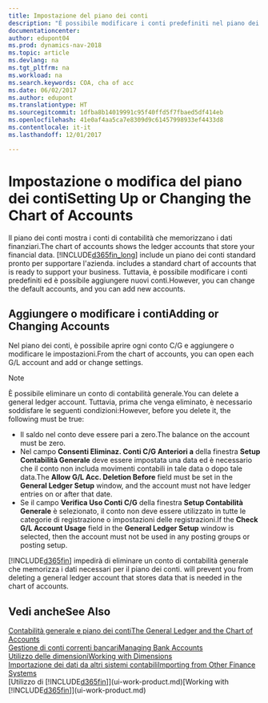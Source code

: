 ```yaml
---
title: Impostazione del piano dei conti
description: "È possibile modificare i conti predefiniti nel piano dei conti ed è possibile aggiungere nuovi conti."
documentationcenter: 
author: edupont04
ms.prod: dynamics-nav-2018
ms.topic: article
ms.devlang: na
ms.tgt_pltfrm: na
ms.workload: na
ms.search.keywords: COA, cha of acc
ms.date: 06/02/2017
ms.author: edupont
ms.translationtype: HT
ms.sourcegitcommit: 1dfba8b14019991c95f40ffd5f7fbaed5df414eb
ms.openlocfilehash: 41e0af4aa5ca7e8309d9c61457998933ef4433d8
ms.contentlocale: it-it
ms.lasthandoff: 12/01/2017

---
```

# <a name="setting-up-or-changing-the-chart-of-accounts"></a><span data-ttu-id="60165-103">Impostazione o modifica del piano dei conti</span><span class="sxs-lookup"><span data-stu-id="60165-103">Setting Up or Changing the Chart of Accounts</span></span>
<span data-ttu-id="60165-104">Il piano dei conti mostra i conti di contabilità che memorizzano i dati finanziari.</span><span class="sxs-lookup"><span data-stu-id="60165-104">The chart of accounts shows the ledger accounts that store your financial data.</span></span> [!INCLUDE[d365fin_long](includes/d365fin_long_md.md)]<span data-ttu-id="60165-105"> include un piano dei conti standard pronto per supportare l'azienda.</span><span class="sxs-lookup"><span data-stu-id="60165-105"> includes a standard chart of accounts that is ready to support your business.</span></span>
<span data-ttu-id="60165-106">Tuttavia, è possibile modificare i conti predefiniti ed è possibile aggiungere nuovi conti.</span><span class="sxs-lookup"><span data-stu-id="60165-106">However, you can change the default accounts, and you can add new accounts.</span></span>  

## <a name="adding-or-changing-accounts"></a><span data-ttu-id="60165-107">Aggiungere o modificare i conti</span><span class="sxs-lookup"><span data-stu-id="60165-107">Adding or Changing Accounts</span></span>
<span data-ttu-id="60165-108">Nel piano dei conti, è possibile aprire ogni conto C/G e aggiungere o modificare le impostazioni.</span><span class="sxs-lookup"><span data-stu-id="60165-108">From the chart of accounts, you can open each G/L account and add or change settings.</span></span>

> [!NOTE]  
>   <span data-ttu-id="60165-109">È possibile eliminare un conto di contabilità generale.</span><span class="sxs-lookup"><span data-stu-id="60165-109">You can delete a general ledger account.</span></span> <span data-ttu-id="60165-110">Tuttavia, prima che venga eliminato, è necessario soddisfare le seguenti condizioni:</span><span class="sxs-lookup"><span data-stu-id="60165-110">However, before you delete it, the following must be true:</span></span>  

* <span data-ttu-id="60165-111">Il saldo nel conto deve essere pari a zero.</span><span class="sxs-lookup"><span data-stu-id="60165-111">The balance on the account must be zero.</span></span>  
* <span data-ttu-id="60165-112">Nel campo **Consenti Eliminaz. Conti C/G Anteriori a** della finestra **Setup Contabilità Generale** deve essere impostata una data ed è necessario che il conto non includa movimenti contabili in tale data o dopo tale data.</span><span class="sxs-lookup"><span data-stu-id="60165-112">The **Allow G/L Acc. Deletion Before** field must be set in the **General Ledger Setup** window, and the account must not have ledger entries on or after that date.</span></span>  
* <span data-ttu-id="60165-113">Se il campo **Verifica Uso Conti C/G** della finestra **Setup Contabilità Generale** è selezionato, il conto non deve essere utilizzato in tutte le categorie di registrazione o impostazioni delle registrazioni.</span><span class="sxs-lookup"><span data-stu-id="60165-113">If the **Check G/L Account Usage** field in the **General Ledger Setup** window is selected, then the account must not be used in any posting groups or posting setup.</span></span>  

[!INCLUDE[d365fin](includes/d365fin_md.md)]<span data-ttu-id="60165-114"> impedirà di eliminare un conto di contabilità generale che memorizza i dati necessari per il piano dei conti.</span><span class="sxs-lookup"><span data-stu-id="60165-114"> will prevent you from deleting a general ledger account that stores data that is needed in the chart of accounts.</span></span>  

## <a name="see-also"></a><span data-ttu-id="60165-115">Vedi anche</span><span class="sxs-lookup"><span data-stu-id="60165-115">See Also</span></span>
[<span data-ttu-id="60165-116">Contabilità generale e piano dei conti</span><span class="sxs-lookup"><span data-stu-id="60165-116">The General Ledger and the Chart of Accounts</span></span>](finance-general-ledger.md)  
[<span data-ttu-id="60165-117">Gestione di conti correnti bancari</span><span class="sxs-lookup"><span data-stu-id="60165-117">Managing Bank Accounts</span></span>](bank-manage-bank-accounts.md)  
[<span data-ttu-id="60165-118">Utilizzo delle dimensioni</span><span class="sxs-lookup"><span data-stu-id="60165-118">Working with Dimensions</span></span>](finance-dimensions.md)  
[<span data-ttu-id="60165-119">Importazione dei dati da altri sistemi contabili</span><span class="sxs-lookup"><span data-stu-id="60165-119">Importing from Other Finance Systems</span></span>](upload-data.md)  
<span data-ttu-id="60165-120">[Utilizzo di [!INCLUDE[d365fin](includes/d365fin_md.md)]](ui-work-product.md)</span><span class="sxs-lookup"><span data-stu-id="60165-120">[Working with [!INCLUDE[d365fin](includes/d365fin_md.md)]](ui-work-product.md)</span></span>  

## 

